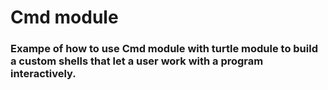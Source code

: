 # Cmd module

### Exampe of how to use Cmd module with turtle module to build a custom shells that let a user work with a program interactively.

 
